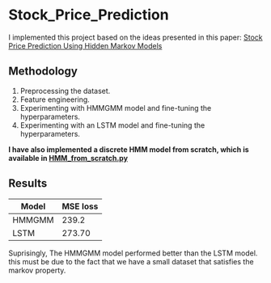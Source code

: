 # Stock_Price_Prediction

I implemented this project based on the ideas presented in this paper: [Stock Price Prediction Using Hidden Markov Models](https://users.cs.duke.edu/~bdhingra/papers/stock_hmm.pdf)


## Methodology
1. Preprocessing the dataset.
2. Feature engineering.
3. Experimenting with HMMGMM model and fine-tuning the hyperparameters.
4. Experimenting with an LSTM model and fine-tuning the hyperparameters.

**I have also implemented a discrete HMM model from scratch, which is available in [HMM_from_scratch.py](https://github.com/taravatp/Stock_Price_Prediction/blob/main/HMM_from_scratch.py)**

## Results

Model  |     MSE loss                  
------ | ----------------
HMMGMM |    239.2     
LSTM   |    273.70      

Suprisingly, The HMMGMM model performed better than the LSTM model. this must be due to the fact that we have a small dataset that satisfies the markov property.
